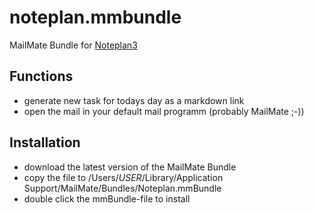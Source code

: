 # noteplan.mmbundle
MailMate Bundle for [Noteplan3](https://noteplan.co)

## Functions
- generate new task for todays day as a markdown link
- open the mail in your default mail programm (probably MailMate ;-))

## Installation
- download the latest version of the MailMate Bundle
- copy the file to /Users/*USER*/Library/Application Support/MailMate/Bundles/Noteplan.mmBundle
- double click the mmBundle-file to install
